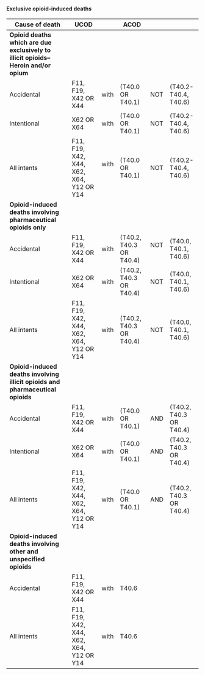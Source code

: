 #### Exclusive opioid-induced deaths

| **Cause of death** | **UCOD** |   | **ACOD** | | |
| --- | --- | --- | --- | --- | --- |
| **Opioid deaths which are due exclusively to illicit opioids– Heroin and/or opium** |   |   |
| Accidental | F11, F19, X42 OR X44 | with | (T40.0 OR T40.1) | NOT | (T40.2-T40.4, T40.6) |
| Intentional | X62 OR X64 | with | (T40.0 OR T40.1) | NOT | (T40.2-T40.4, T40.6) |
| All intents | F11, F19, X42, X44, X62, X64, Y12 OR Y14 &nbsp; | with &nbsp; | (T40.0 OR T40.1) | NOT | (T40.2-T40.4, T40.6) |
| **Opioid-induced deaths involving pharmaceutical opioids only** |   |   |
| Accidental | F11, F19, X42 OR X44 | with | (T40.2, T40.3 OR T40.4) &nbsp; | NOT &nbsp; | (T40.0, T40.1, T40.6) |
| Intentional | X62 OR X64 | with | (T40.2, T40.3 OR T40.4) | NOT | (T40.0, T40.1, T40.6) |
| All intents | F11, F19, X42, X44, X62, X64, Y12 OR Y14 | with | (T40.2, T40.3 OR T40.4) | NOT | (T40.0, T40.1, T40.6) |
| **Opioid-induced deaths involving illicit opioids and pharmaceutical opioids** |   |   |
| Accidental | F11, F19, X42 OR X44 | with | (T40.0 OR T40.1) | AND | (T40.2, T40.3 OR T40.4) |
| Intentional | X62 OR X64 | with | (T40.0 OR T40.1) | AND | (T40.2, T40.3 OR T40.4) |
| All intents | F11, F19, X42, X44, X62, X64, Y12 OR Y14 | with | (T40.0 OR T40.1) | AND | (T40.2, T40.3 OR T40.4) |
| **Opioid-induced deaths involving other and unspecified opioids** |   |   |
| Accidental | F11, F19, X42 OR X44 | with | T40.6 |   |   |
| All intents | F11, F19, X42, X44, X62, X64, Y12 OR Y14 | with | T40.6 |   |   |
